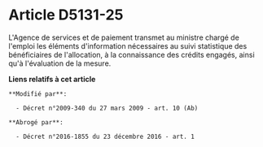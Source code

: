 # Article D5131-25

L'Agence de services et de paiement transmet au ministre chargé de l'emploi les éléments d'information nécessaires au suivi
statistique des bénéficiaires de l'allocation, à la connaissance des crédits engagés, ainsi qu'à l'évaluation de la mesure.

**Liens relatifs à cet article**

	**Modifié par**:

	  - Décret n°2009-340 du 27 mars 2009 - art. 10 (Ab)

	**Abrogé par**:

	  - Décret n°2016-1855 du 23 décembre 2016 - art. 1
